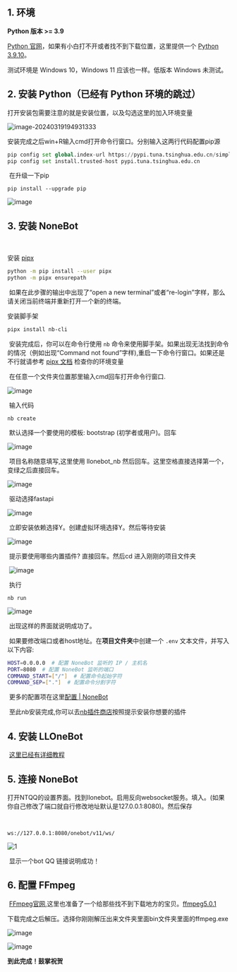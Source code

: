 ## 1. 环境

​**Python 版本 >= 3.9**

[Python 官网](https://www.python.org/)，如果有小白打不开或者找不到下载位置，这里提供一个 [Python 3.9.10](https://syykln.lanzoul.com/iZegc1rwtm1i)。

​测试环境是 Windows 10，Windows 11 应该也一样。低版本 Windows 未测试。

## 2. 安装 Python（已经有 Python 环境的跳过）

​打开安装包需要注意的就是安装位置，以及勾选这里的加入环境变量

![image-20240319194931333](https://jsd.cdn.zzko.cn/gh/bilili-syy/picx-images-hosting@master/20240319/image-20240319194931333.9rj5obfdtg.png)

​安装完成之后win+R输入cmd打开命令行窗口。分别输入这两行代码配置pip源

```python
pip config set global.index-url https://pypi.tuna.tsinghua.edu.cn/simple
pip config set install.trusted-host pypi.tuna.tsinghua.edu.cn
```

​	在升级一下pip

```
pip install --upgrade pip
```

![image](https://jsd.cdn.zzko.cn/gh/bilili-syy/picx-images-hosting@master/20240319/image.6pn9n3gf0s.png)

## 3. 安装 NoneBot

​	

安装 [pipx](https://pypa.github.io/pipx/)

```bash
python -m pip install --user pipx
python -m pipx ensurepath
```



​	如果在此步骤的输出中出现了“open a new terminal”或者“re-login”字样，那么请关闭当前终端并重新打开一个新的终端。

安装脚手架

```bash
pipx install nb-cli
```



​	安装完成后，你可以在命令行使用 `nb` 命令来使用脚手架。如果出现无法找到命令的情况（例如出现“Command not found”字样),重启一下命令行窗口。如果还是不行就请参考 [pipx 文档](https://pypa.github.io/pipx/) 检查你的环境变量

​	在任意一个文件夹位置那里输入cmd回车打开命令行窗口.

![image](https://jsd.cdn.zzko.cn/gh/bilili-syy/picx-images-hosting@master/20240319/image.7i054uayov.png)

​	输入代码

```
nb create
```

​	默认选择一个要使用的模板: bootstrap (初学者或用户)。回车

![image](https://jsd.cdn.zzko.cn/gh/bilili-syy/picx-images-hosting@master/20240319/image.2oba8ptccw.png)

​	项目名称随意填写,这里使用 llonebot_nb 然后回车。这里空格直接选择第一个，变绿之后直接回车。

![image](https://jsd.cdn.zzko.cn/gh/bilili-syy/picx-images-hosting@master/20240319/image.8ad0mkyfkp.png)



​	驱动选择fastapi 

![image](https://jsd.cdn.zzko.cn/gh/bilili-syy/picx-images-hosting@master/20240319/image.1e8d2ehf0w.png)





​	立即安装依赖选择Y。创建虚拟环境选择Y。然后等待安装

![image](https://jsd.cdn.zzko.cn/gh/bilili-syy/picx-images-hosting@master/20240319/image.3uulhbqcsc.png)

​	提示要使用哪些内置插件? 直接回车。然后cd 进入刚刚的项目文件夹

​	![image](https://jsd.cdn.zzko.cn/gh/bilili-syy/picx-images-hosting@master/20240319/image.101xbjgb09.png)



​	执行

```
nb run
```

![image](https://jsd.cdn.zzko.cn/gh/bilili-syy/picx-images-hosting@master/20240319/image.969i21it0q.png)

​	出现这样的界面就说明成功了。

​	如果要修改端口或者host地址。在**项目文件夹**中创建一个 `.env` 文本文件，并写入以下内容:

```bash
HOST=0.0.0.0  # 配置 NoneBot 监听的 IP / 主机名
PORT=8080  # 配置 NoneBot 监听的端口
COMMAND_START=["/"]  # 配置命令起始字符
COMMAND_SEP=["."]  # 配置命令分割字符
```

​	更多的配置项在这里[配置 | NoneBot](https://nonebot.dev/docs/appendices/config#内置配置项)

​	至此nb安装完成,你可以去[nb插件商店](https://v2.nonebot.dev/store)按照提示安装你想要的插件

## 4. 安装 LLOneBot

​	[这里已经有详细教程](https://llonebot.github.io/zh-CN/guide/getting-started)

## 5. 连接 NoneBot

​	打开NTQQ的设置界面。找到llonebot。启用反向websocket服务。填入。(如果你自己修改了端口就自行修改地址默认是127.0.0.1:8080)。然后保存

​	

```
ws://127.0.0.1:8080/onebot/v11/ws/
```

![1](https://jsd.cdn.zzko.cn/gh/bilili-syy/picx-images-hosting@master/20240319/1.491187r19a.png)

​	显示一个bot QQ 链接说明成功！

## 6. 配置 FFmpeg

​	[FFmpeg官网](https://ffmpeg.org/),这里也准备了一个给那些找不到下载地方的宝贝。[ffmpeg5.0.1](https://syykln.lanzoul.com/ieVuJ1rx5fsf)

​	下载完成之后解压。选择你刚刚解压出来文件夹里面bin文件夹里面的ffmpeg.exe

![image](https://jsd.cdn.zzko.cn/gh/bilili-syy/picx-images-hosting@master/20240319/image.1vyer0hlai.png)

![image](https://jsd.cdn.zzko.cn/gh/bilili-syy/picx-images-hosting@master/20240319/image.3d4jsro42i.png)

**到此完成！鼓掌祝贺**
